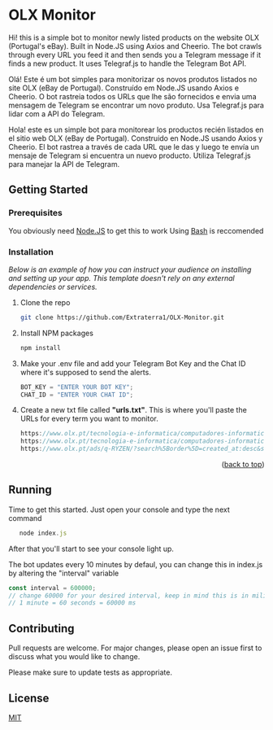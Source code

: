 # OLX Monitor

Hi! this is a simple bot to monitor newly listed products on the website OLX (Portugal's eBay). Built in Node.JS using Axios and Cheerio. The bot crawls through every URL you feed it and then sends you a Telegram message if it finds a new product. It uses Telegraf.js to handle the Telegram Bot API.

Olá! Este é um bot simples para monitorizar os novos produtos listados no site OLX (eBay de Portugal). Construído em Node.JS usando Axios e Cheerio. O bot rastreia todos os URLs que lhe são fornecidos e envia uma mensagem de Telegram se encontrar um novo produto. Usa Telegraf.js para lidar com a API do Telegram.

Hola! este es un simple bot para monitorear los productos recién listados en el sitio web OLX (eBay de Portugal). Construido en Node.JS usando Axios y Cheerio. El bot rastrea a través de cada URL que le das y luego te envía un mensaje de Telegram si encuentra un nuevo producto. Utiliza Telegraf.js para manejar la API de Telegram.

## Getting Started

### Prerequisites

You obviously need [Node.JS](https://nodejs.org/en/download/current) to get this to work
Using [Bash](https://git-scm.com/download/win) is reccomended

### Installation

_Below is an example of how you can instruct your audience on installing and setting up your app. This template doesn't rely on any external dependencies or services._

1. Clone the repo
   ```sh
   git clone https://github.com/Extraterra1/OLX-Monitor.git
   ```
2. Install NPM packages
   ```sh
   npm install
   ```
3. Make your .env file and add your Telegram Bot Key and the Chat ID where it's supposed to send the alerts.
   ```js
   BOT_KEY = "ENTER YOUR BOT KEY";
   CHAT_ID = "ENTER YOUR CHAT ID";
   ```
4. Create a new txt file called **"urls.txt"**. This is where you'll paste the URLs for every term you want to monitor.
   ```js
   https://www.olx.pt/tecnologia-e-informatica/computadores-informatica/componentes/q-fonte-alimenta%C3%A7%C3%A3o/?search%5Border%5D=created_at:desc&reason=observed_search
   https://www.olx.pt/tecnologia-e-informatica/computadores-informatica/componentes/q-rtx-3080/?search%5Border%5D=created_at:desc&search%5Bfilter_float_price:from%5D=300&search%5Bfilter_float_price:to%5D=450&reason=observed_search
   https://www.olx.pt/ads/q-RYZEN/?search%5Border%5D=created_at:desc&search%5Bfilter_float_price:from%5D=10&search%5Bfilter_float_price:to%5D=200&reason=observed_search
   ```

<p align="right">(<a href="#readme-top">back to top</a>)</p>

## Running

Time to get this started. Just open your console and type the next command

```js
   node index.js
```

After that you'll start to see your console light up.

The bot updates every 10 minutes by defaul, you can change this in index.js by altering the "interval" variable

```js
const interval = 600000;
// change 60000 for your desired interval, keep in mind this is in miliseconds
// 1 minute = 60 seconds = 60000 ms
```

## Contributing

Pull requests are welcome. For major changes, please open an issue first to discuss what you would like to change.

Please make sure to update tests as appropriate.

## [](https://www.makeareadme.com/#license)License

[MIT](https://choosealicense.com/licenses/mit/)
